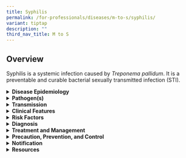 ```yaml
---
title: Syphilis
permalink: /for-professionals/diseases/m-to-s/syphilis/
variant: tiptap
description: ""
third_nav_title: M to S
---
```

<h2>Overview</h2>
<p>Syphilis is a systemic infection caused by <em>Treponema pallidum</em>.
It is a preventable and curable bacterial sexually transmitted infection
(STI).</p>
<div data-type="detailGroup" class="isomer-accordion isomer-accordion-white">
<details class="isomer-details">
<summary><strong>Disease Epidemiology</strong>
</summary>
<div data-type="detailsContent" class="isomer-details-content">
<p>In 2020, the World Health Organization (WHO) reported that 7.1 million
adults aged 15 to 49 were diagnosed with syphilis worldwide. Some population
groups are disproportionately affected by syphilis, such as men who have
sex with men (MSM). This could be attributed to various factors, including
elevated levels of stigma and discrimination, as well as limited access
to healthcare services.&nbsp;</p>
<p>Among the notified syphilis cases, the incidence rate of infectious syphilis
decreased from 8.6 per 100,000 population in 2019 to 5.1 in 2020 in Singapore;
and there were no cases of congenital syphilis in 2019 and two cases in
2020.</p>
</div>
</details>
<details class="isomer-details">
<summary><strong>Pathogen(s)</strong>
</summary>
<div data-type="detailsContent" class="isomer-details-content">
<p><em>Treponema pallidum</em>
</p>
</div>
</details>
<details class="isomer-details">
<summary><strong>Transmission</strong>
</summary>
<div data-type="detailsContent" class="isomer-details-content">
<p>Syphilis is transmitted during oral, anal, or vaginal sex through direct
contact with infectious lesions.</p>
<p>An infected mother can also pass syphilis during pregnancy through the
placenta.</p>
<p><strong>Incubation period: &nbsp;</strong>From 10–90 days, with an average
of 21 days.</p>
<p><strong>Infectious period: </strong>During the primary and secondary stages
and possibly the first two years of the latent period. A person is no longer
infectious five days after starting appropriate antibiotic treatment or
until their symptoms resolve.</p>
</div>
</details>
<details class="isomer-details">
<summary><strong>Clinical Features</strong>
</summary>
<div data-type="detailsContent" class="isomer-details-content">
<p>Many people with syphilis do not notice any symptoms.</p>
<p>Syphilis has several stages:</p>
<ul data-tight="true" class="tight">
<li>
<p>Primary syphilis: Usually occurs 2–6 weeks following infection. Characterised
by a single or less often multiple, painless, indurated ulcer (chancre)
at the site of inoculation. Regional lymph nodes are enlarged, feel rubbery
and are painless.</p>
</li>
<li>
<p>Secondary syphilis<strong>:</strong> Usually occurs 2–6 months following
primary syphilis. Characterised by variable mucocutaneous and systemic
signs e.g. symmetrical non-itchy rashes, mucous membrane lesions, patchy
alopecia, generalised lymphadenopathy.</p>
</li>
<li>
<p>Latent syphilis: Asymptomatic phase with no clinical signs of organ involvement.
It is categorised into:</p>
<ul data-tight="true" class="tight">
<li>
<p>Early latent syphilis (less than one year of infection); and</p>
</li>
<li>
<p>Late latent syphilis (more than one year of infection).</p>
</li>
</ul>
</li>
<li>
<p>Tertiary Syphilis: Occurs 5–10 years after secondary syphilis and includes:</p>
<ul data-tight="true" class="tight">
<li>
<p>Benign tertiary syphilis characterised by gumma formation;</p>
</li>
<li>
<p>Cardiovascular syphilis; or</p>
</li>
<li>
<p>Neurosyphilis.</p>
</li>
</ul>
</li>
</ul>
</div>
</details>
<details class="isomer-details">
<summary><strong>Risk Factors</strong>
</summary>
<div data-type="detailsContent" class="isomer-details-content">
<p>Risk factors include:</p>
<ul data-tight="true" class="tight">
<li>
<p>Unprotected sex with an infected person;</p>
</li>
<li>
<p>Having multiple sex partners;</p>
</li>
<li>
<p>Inconsistent condom use if the relationship is not monogamous;</p>
</li>
<li>
<p>Persons who exchange sex for money or drugs; or</p>
</li>
<li>
<p>History or current presence of other STIs.</p>
</li>
</ul>
</div>
</details>
<details class="isomer-details">
<summary><strong>Diagnosis</strong>
</summary>
<div data-type="detailsContent" class="isomer-details-content">
<p><em>T. pallidum </em>cannot be cultured on routine laboratory culture
media. Nucleic acid amplification testing (NAAT) for <em>T. pallidum </em>DNA
is not commercially available.</p>
<p>Tests for diagnosis include:</p>
<ul data-tight="true" class="tight">
<li>
<p>Dark-Field Microscopy (DFM): Useful in early syphilis when antibodies
are not yet detectable. The diagnosis of syphilis may be confirmed by demonstrating <em>T. pallidum </em>on
wet mounts of secretions from the primary chancre, or moist lesions of
secondary syphilis.</p>
</li>
<li>
<p>Serological tests:</p>
<ul data-tight="true" class="tight">
<li>
<p><u>Non-Treponemal Tests (</u><em>Rapid Plasma Reagin (RPR) </em>test and
the <em>Venereal Disease Research Laboratory (VDRL) </em>test) are monitored
serially to assess the serological response to treatment. A positive RPR/VDRL
test needs to be confirmed by a treponemal test.</p>
</li>
<li>
<p><u>Treponemal Tests (</u><em>Treponema Pallidum Haemagglutination Assay (TPHA)</em>, <em>Treponema Pallidum Particle Agglutination (TPPA) </em>test,
the <em>Line Immunoassay (LIA)</em>, the <em>Fluorescent Treponemal Antibody Absorption (FTA-Abs</em>)
test, Rapid diagnostic tests (e.g. <em>Abbott Determine Syphilis TP</em>)
and the <em>treponemal EIA </em>test) are specific and can be used as screening
tests. Once positive, specific tests tend to remain positive even after
the syphilis has been successfully treated. The titres of treponemal tests
are not useful in monitoring treatment response.</p>
</li>
</ul>
</li>
</ul>
<p>Refer to <a href="https://www.nsc.com.sg/dsc/healthcare-professionals/publications/Pages/STI-Management-Guidelines.aspx" rel="noopener noreferrer nofollow" target="_blank">DSC’s website</a> for
more information on laboratory tests.</p>
</div>
</details>
<details class="isomer-details">
<summary><strong>Treatment and Management</strong>
</summary>
<div data-type="detailsContent" class="isomer-details-content">
<p>Parenteral penicillin G (aqueous crystalline, aqueous procaine, or benzathine)
is the drug of choice for treating all stages of syphilis. If the patient
is allergic to penicillin, tetracycline, doxycycline, azithromycin, and
erythromycin are the alternatives. However, they do not have the established
and well-evaluated high rate of success of penicillin.</p>
<p>Recommended regimens for primary, secondary, or early latent:</p>
<ul data-tight="true" class="tight">
<li>
<p>Benzathine Penicillin G 2.4 million units intramuscularly (IM) single
dose; or</p>
</li>
<li>
<p>Aq. Procaine Penicillin G 600,000 units IM daily for 10 days.&nbsp;</p>
</li>
</ul>
<p>Recommended regimens for late latent:</p>
<ul data-tight="true" class="tight">
<li>
<p>Benzathine penicillin G 2.4 million units IM weekly, 3 doses (7.2 million
units total); or</p>
</li>
<li>
<p>Aq. Procaine penicillin G 600,000 units IM daily for 17–21 days.</p>
</li>
</ul>
<p>Follow-up:</p>
<p>Quantitative nontreponemal tests should be repeated for a total period
of two years, at three, six, 12, 18, and 24 months).</p>
<p>Following treatment of early syphilis, RPR/VDRL should demonstrate a four
time (two dilutions) decrease in titre within six months. Failure to do
so probably means treatment failure, and is an indication for retreatment
with three injections of Benzathine penicillin. Some experts recommend
cerebrospinal fluid (CSF) evaluation.</p>
<p>Clinical signs that persist or recur, or a rising RPR/VDRL titre of four
times or more suggests either reinfection or relapse. In these situations,
CSF examination is recommended before retreatment. Seroreversion in primary
syphilis often occurs within 12 months. It may take a longer time for secondary
and early latent syphilis, but usually occurs within 24 months.</p>
<p>For latent syphilis non-treponemal tests should be repeated at six, 12,
and 24 months. Serologic response to treatment associated with multiple
factors, viz. syphilis stage, initial non-treponemal titres (less than
1:8 are less likely to decline four-fold), and age (titres in older patients
might be less likely to decrease fourfold than younger patients). These
persons should be examined for HIV infection and neurologic disease, clinical
and serologic follow-up annually. If additional follow-up cannot be ensured
or if an initially high titre (more than 1:32) does not decrease at least
four-fold 24 months after treatment, retreatment with weekly injections
of benzathine penicillin G 2.4 million units IM for three weeks is recommended.
Because treatment failure might be the result of unrecognised CNS infection,
CSF examination can be considered in such situations where follow-up is
uncertain or initial high titres do not decrease after 24 months.</p>
<p>Following treatment of late syphilis, seroreversion occurs rarely as a
stable, low titre, serological scar, is the result in most patients.</p>
<p>All patients treated for neurosyphilis should be followed up for life
at six-month intervals. If CSF pleocytosis was present initially, CSF examinations
should be repeated every six to 12 months until the cell count returns
to normal. Serologic tests for HIV should be performed three months after
the last risky exposure.</p>
<p>Refer to <a href="https://www.nsc.com.sg/dsc/healthcare-professionals/publications/Pages/STI-Management-Guidelines.aspx" rel="noopener noreferrer nofollow" target="_blank">DSC’s website</a> for
other treatment options.</p>
</div>
</details>
<details class="isomer-details">
<summary><strong>Precaution, Prevention, and Control</strong>
</summary>
<div data-type="detailsContent" class="isomer-details-content">
<p>Annual or more frequent screening for syphilis symptoms and other STIs
is recommended for:</p>
<ul data-tight="true" class="tight">
<li>
<p>Individuals with multiple sex partners, change in sex partner, or engaging
in unprotected sex;</p>
</li>
<li>
<p>All pregnant women in their first prenatal visit; and thereafter, if there
is risk of infection from their regular partner; and</p>
</li>
<li>
<p>Individuals who are at risk depending on their risk behaviours</p>
</li>
</ul>
<p>Prevention of syphilis:</p>
<ul data-tight="true" class="tight">
<li>
<p>Inform current or recent sexual partners if a syphilis diagnosis has been
confirmed;</p>
</li>
<li>
<p>Avoid sexual intercourse until treatment is completed;</p>
</li>
<li>
<p>Not having sex;</p>
</li>
<li>
<p>Consistent and correct use of condoms when engaging in sexual activity;&nbsp;</p>
</li>
<li>
<p>Limit the number of sex partners; and</p>
</li>
<li>
<p>Get tested for STIs regularly.</p>
</li>
</ul>
<p>Management of sexual contacts</p>
<p>At risk partners are those who have been exposed within the following
periods:</p>
<ul data-tight="true" class="tight">
<li>
<p>3 months, plus duration of symptoms for primary syphilis;</p>
</li>
<li>
<p>6 months, plus duration of symptoms for secondary syphilis; and</p>
</li>
<li>
<p>1 year for early latent syphilis.</p>
</li>
</ul>
<p>Epidemiologic treatment should be given to sexual contacts who were exposed
three months prior to the diagnosis of primary, secondary, or early latent
syphilis, if follow-up is uncertain. Sexual partners of late syphilis should
be screened and evaluated for syphilis, and treated on the basis of these
findings.</p>
</div>
</details>
<details class="isomer-details">
<summary><strong>Notification</strong>
</summary>
<div data-type="detailsContent" class="isomer-details-content">
<p>Syphilis is a notifiable disease.</p>
<ul data-tight="true" class="tight">
<li>
<p>Who should notify:</p>
<ul data-tight="true" class="tight">
<li>
<p>Medical practitioners and laboratories</p>
</li>
</ul>
</li>
<li>
<p>When to notify:</p>
<ul data-tight="true" class="tight">
<li>
<p>Medical practitioners: on clinical suspicion; and</p>
</li>
<li>
<p>Laboratories: on laboratory confirmation.</p>
</li>
</ul>
</li>
<li>
<p>How to notify:</p>
<ul data-tight="true" class="tight">
<li>
<p>Submit MD131 Notification of Infectious Diseases Form via CDLENS (<a rel="noopener noreferrer nofollow" target="_blank">http://www.cdlens.moh.gov.sg</a>) or
fax (6221-5528/38/67).</p>
</li>
</ul>
</li>
<li>
<p>Notification timeline:</p>
<ul data-tight="true" class="tight">
<li>
<p>Within 72 hours from time of diagnosis.</p>
</li>
</ul>
</li>
</ul>
</div>
</details>
<details class="isomer-details">
<summary><strong>Resources</strong>
</summary>
<div data-type="detailsContent" class="isomer-details-content">
<p>Refer to <a href="https://www.moh.gov.sg/resources-statistics/reports/communicable-diseases-surveillance-in-singapore-2019-2020" rel="noopener noreferrer nofollow" target="_blank">MOH’s website</a> for
the communicable disease surveillance in Singapore.</p>
<p>Refer to <a href="https://www.nsc.com.sg/dsc/healthcare-professionals/publications/Pages/STI-Management-Guidelines.aspx" rel="noopener noreferrer nofollow" target="_blank">DSC’s website</a> for
more information on syphilis.</p>
<p><strong>References</strong>
</p>
<ul data-tight="true" class="tight">
<li>
<p>Centers for Disease Control and Prevention. STI treatment guidelines:
Syphilis. 2021.</p>
</li>
<li>
<p>Department of Sexually Transmitted Infections Control (DSC). STI management
guidelines 7<sup>th</sup> edition. 2021.</p>
</li>
<li>
<p>World Health Organization. Syphilis. 2023.</p>
</li>
</ul>
</div>
</details>
</div>
<p></p>